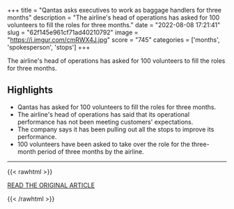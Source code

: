 +++
title = "Qantas asks executives to work as baggage handlers for three months"
description = "The airline's head of operations has asked for 100 volunteers to fill the roles for three months."
date = "2022-08-08 17:21:41"
slug = "62f145e961cf71ad40210792"
image = "https://i.imgur.com/cmRWX4J.jpg"
score = "745"
categories = ['months', 'spokesperson', 'stops']
+++

The airline's head of operations has asked for 100 volunteers to fill the roles for three months.

## Highlights

- Qantas has asked for 100 volunteers to fill the roles for three months.
- The airline's head of operations has said that its operational performance has not been meeting customers' expectations.
- The company says it has been pulling out all the stops to improve its performance.
- 100 volunteers have been asked to take over the role for the three-month period of three months by the airline.

---

{{< rawhtml >}}
  <p class="article-category">
    <a target="_blank" href="https://www.bbc.co.uk/news/business-62460882">READ THE ORIGINAL ARTICLE</a>
  </p>
{{< /rawhtml >}}
